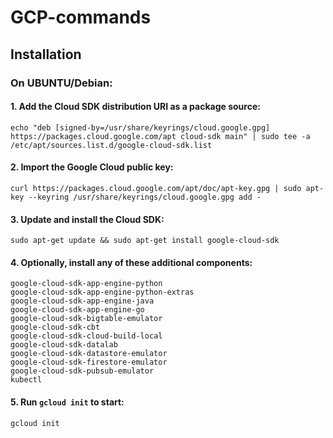 # GCP-commands

## Installation

### On UBUNTU/Debian:
#### 1. Add the Cloud SDK distribution URI as a package source:
```shell
echo "deb [signed-by=/usr/share/keyrings/cloud.google.gpg] https://packages.cloud.google.com/apt cloud-sdk main" | sudo tee -a /etc/apt/sources.list.d/google-cloud-sdk.list
```

#### 2. Import the Google Cloud public key:
```shell
curl https://packages.cloud.google.com/apt/doc/apt-key.gpg | sudo apt-key --keyring /usr/share/keyrings/cloud.google.gpg add -
```
#### 3. Update and install the Cloud SDK:
```shell
sudo apt-get update && sudo apt-get install google-cloud-sdk
```

#### 4. Optionally, install any of these additional components:
```shell
google-cloud-sdk-app-engine-python
google-cloud-sdk-app-engine-python-extras
google-cloud-sdk-app-engine-java
google-cloud-sdk-app-engine-go
google-cloud-sdk-bigtable-emulator
google-cloud-sdk-cbt
google-cloud-sdk-cloud-build-local
google-cloud-sdk-datalab
google-cloud-sdk-datastore-emulator
google-cloud-sdk-firestore-emulator
google-cloud-sdk-pubsub-emulator
kubectl
```
#### 5. Run ```gcloud init``` to start:
```shell
gcloud init
```
